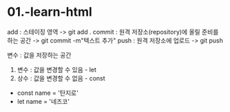 # 01.-learn-html

add : 스테이징 영역 -> git add .
commit : 원격 저장소(repository)에 올릴 준비를 하는 공간 -> git commit -m"텍스트 추가"
push : 원격 저장소에 업로드 -> git push

변수 : 값을 저장하는 공간

1. 변수 : 값을 변경할 수 있음 - let
2. 상수 : 값을 변경할 수 없음 - const

- const name = '탄지로'
- let name = '네즈코'
